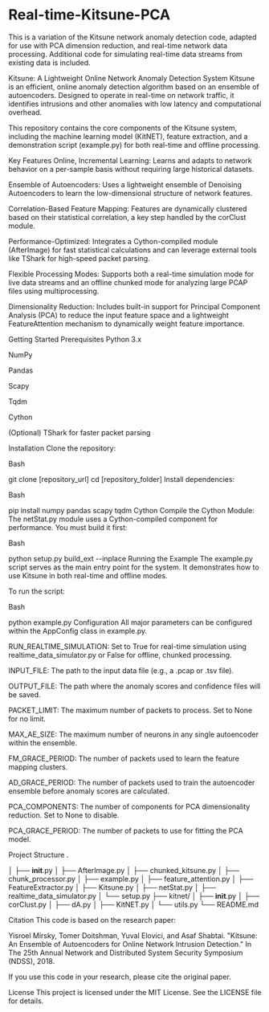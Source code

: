 # Real-time-Kitsune-PCA
This is a variation of the Kitsune network anomaly detection code, adapted for use with PCA dimension reduction, and real-time network data processing. Additional code for simulating real-time data streams from existing data is included.

Kitsune: A Lightweight Online Network Anomaly Detection System 
Kitsune is an efficient, online anomaly detection algorithm based on an ensemble of autoencoders. Designed to operate in real-time on network traffic, it identifies intrusions and other anomalies with low latency and computational overhead.

This repository contains the core components of the Kitsune system, including the machine learning model (KitNET), feature extraction, and a demonstration script (example.py) for both real-time and offline processing.

Key Features 
Online, Incremental Learning: Learns and adapts to network behavior on a per-sample basis without requiring large historical datasets.

Ensemble of Autoencoders: Uses a lightweight ensemble of Denoising Autoencoders to learn the low-dimensional structure of network features.

Correlation-Based Feature Mapping: Features are dynamically clustered based on their statistical correlation, a key step handled by the corClust module.

Performance-Optimized: Integrates a Cython-compiled module (AfterImage) for fast statistical calculations and can leverage external tools like TShark for high-speed packet parsing.

Flexible Processing Modes: Supports both a real-time simulation mode for live data streams and an offline chunked mode for analyzing large PCAP files using multiprocessing.

Dimensionality Reduction: Includes built-in support for Principal Component Analysis (PCA) to reduce the input feature space and a lightweight FeatureAttention mechanism to dynamically weight feature importance.

Getting Started 
Prerequisites
Python 3.x

NumPy

Pandas

Scapy

Tqdm

Cython

(Optional) TShark for faster packet parsing

Installation
Clone the repository:

Bash

git clone [repository_url]
cd [repository_folder]
Install dependencies:

Bash

pip install numpy pandas scapy tqdm Cython
Compile the Cython Module:
The netStat.py module uses a Cython-compiled component for performance. You must build it first:

Bash

python setup.py build_ext --inplace
Running the Example
The example.py script serves as the main entry point for the system. It demonstrates how to use Kitsune in both real-time and offline modes.

To run the script:

Bash

python example.py
Configuration 
All major parameters can be configured within the AppConfig class in example.py.

RUN_REALTIME_SIMULATION: Set to True for real-time simulation using realtime_data_simulator.py or False for offline, chunked processing.

INPUT_FILE: The path to the input data file (e.g., a .pcap or .tsv file).

OUTPUT_FILE: The path where the anomaly scores and confidence files will be saved.

PACKET_LIMIT: The maximum number of packets to process. Set to None for no limit.

MAX_AE_SIZE: The maximum number of neurons in any single autoencoder within the ensemble.

FM_GRACE_PERIOD: The number of packets used to learn the feature mapping clusters.

AD_GRACE_PERIOD: The number of packets used to train the autoencoder ensemble before anomaly scores are calculated.

PCA_COMPONENTS: The number of components for PCA dimensionality reduction. Set to None to disable.

PCA_GRACE_PERIOD: The number of packets to use for fitting the PCA model.

Project Structure 
.

│   ├── __init__.py
│   ├── AfterImage.py
│   ├── chunked_kitsune.py
│   ├── chunk_processor.py
│   ├── example.py
│   ├── feature_attention.py
│   ├── FeatureExtractor.py
│   ├── Kitsune.py
│   ├── netStat.py
│   ├── realtime_data_simulator.py
│   └── setup.py
├── kitnet/
│   ├── __init__.py
│   ├── corClust.py
│   ├── dA.py
│   ├── KitNET.py
│   └── utils.py
└── README.md

Citation 
This code is based on the research paper:

Yisroel Mirsky, Tomer Doitshman, Yuval Elovici, and Asaf Shabtai. "Kitsune: An Ensemble of Autoencoders for Online Network Intrusion Detection." In The 25th Annual Network and Distributed System Security Symposium (NDSS), 2018.

If you use this code in your research, please cite the original paper.

License
This project is licensed under the MIT License. See the LICENSE file for details.

